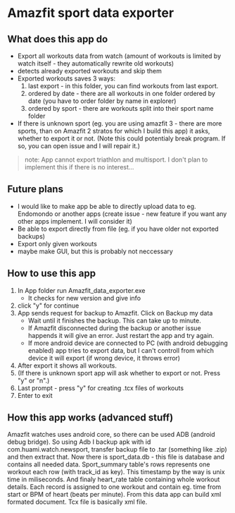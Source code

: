 # Amazfit sport data exporter

## What does this app do
* Export all workouts data from watch (amount of workouts is limited by watch itself - they automatically rewrite old workouts)
* detects already exported workouts and skip them
* Exported workouts saves 3 ways:
    1. last export - in this folder, you can find workouts from last export.
    2. ordered by date - there are all workouts in one folder ordered by date (you have to order folder by name in explorer)
    3. ordered by sport - there are workouts split into their sport name folder
* If there is unknown sport (eg. you are using amazfit 3 - there are more sports, than on Amazfit 2 stratos for which I build this app) it asks, whether to export it or not. (Note this could potentialy break program. If so, you can open issue and I will repair it.)

> note: App cannot export triathlon and multisport. I don't plan to implement this if there is no interest...

## Future plans
* I would like to make app be able to directly upload data to eg. Endomondo or another apps (create issue - new feature if you want any other apps implement. I will consider it)
* Be able to export directly from file (eg. if you have older not exported backups)
* Export only given workouts
* maybe make GUI, but this is probably not neccessary

## How to use this app
1. In App folder run Amazfit_data_exporter.exe
    * It checks for new version and give info
2. click "y" for continue
3. App sends request for backup to Amazfit. Click on Backup my data
    * Wait until it finishes the backup. This can take up to minute.
    * If Amazfit disconnected during the backup or another issue happends it will give an error. Just restart the app and try again.
    * If more android device are connected to PC (with android debugging enabled) app tries to export data, but I can't controll from which device it will export (if wrong device, it throws error)
4. After export it shows all workouts.
5. (If there is unknown sport app will ask whether to export or not. Press "y" or "n".)
6. Last prompt - press "y" for creating .tcx files of workouts
7. Enter to exit

## How this app works (advanced stuff)
Amazfit watches uses android core, so there can be used ADB (android debug bridge). So using Adb I backup apk with id com.huami.watch.newsport, transfer backup file to .tar (something like .zip) and then extract that. Now there is sport_data.db - this file is database and contains all needed data. Sport_summary table's rows represents one workout each row (with track_id as key). This timestamp by the way is unix time in miliseconds. And finaly heart_rate table containing whole workout details. Each record is assigned to one workout and contain eg. time from start or BPM of heart (beats per minute). From this data app can build xml formated document. Tcx file is basically xml file.
